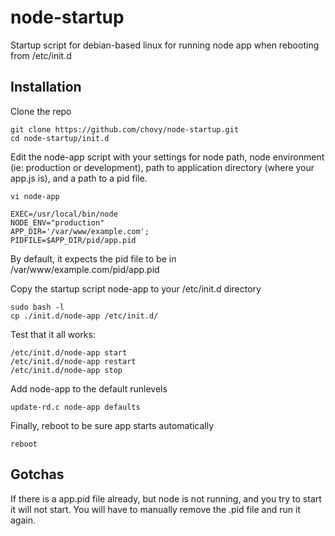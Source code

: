 node-startup
============

Startup script for debian-based linux for running node app when rebooting from /etc/init.d

Installation
----

Clone the repo

	git clone https://github.com/chovy/node-startup.git
	cd node-startup/init.d

Edit the node-app script with your settings for node path, node environment (ie: production or development), path to application directory (where your app.js is), and a path to a pid file.

	vi node-app

	EXEC=/usr/local/bin/node
	NODE_ENV="production"
	APP_DIR='/var/www/example.com';
	PIDFILE=$APP_DIR/pid/app.pid

By default, it expects the pid file to be in /var/www/example.com/pid/app.pid
	
Copy the startup script node-app to your /etc/init.d directory

	sudo bash -l
	cp ./init.d/node-app /etc/init.d/


Test that it all works:

	/etc/init.d/node-app start
	/etc/init.d/node-app restart
	/etc/init.d/node-app stop

Add node-app to the default runlevels

	update-rd.c node-app defaults

Finally, reboot to be sure app starts automatically

	reboot

Gotchas
----

If there is a app.pid file already, but node is not running, and you try to start it will not start. You will have to manually remove the .pid file and run it again.
